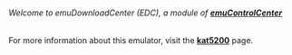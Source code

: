 ###### Welcome to emuDownloadCenter (EDC), a module of [**emuControlCenter**](https://github.com/PhoenixInteractiveNL/emuControlCenter/wiki/)

For more information about this emulator, visit the [**kat5200**](https://github.com/PhoenixInteractiveNL/emuDownloadCenter/wiki/Emulator-kat5200#menu) page.
